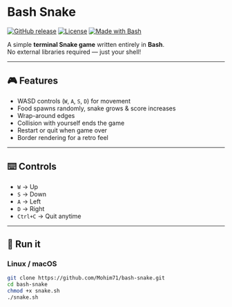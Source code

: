 # Bash Snake

[![GitHub release](https://img.shields.io/github/v/release/Mohim71/Snake-Bash)](https://github.com/Mohim71/bash-snake/releases)
[![License](https://img.shields.io/github/license/Mohim71/Snake-Bash)](LICENSE)
[![Made with Bash](https://img.shields.io/badge/Made%20with-Bash-1f425f.svg)](https://www.gnu.org/software/bash/)

A simple **terminal Snake game** written entirely in **Bash**.  
No external libraries required — just your shell!

---

## 🎮 Features
- WASD controls (`W`, `A`, `S`, `D`) for movement
- Food spawns randomly, snake grows & score increases
- Wrap-around edges
- Collision with yourself ends the game
- Restart or quit when game over
- Border rendering for a retro feel

---

## ⌨️ Controls
- `W` → Up  
- `S` → Down  
- `A` → Left  
- `D` → Right  
- `Ctrl+C` → Quit anytime

---

## 🚀 Run it

### Linux / macOS
```bash
git clone https://github.com/Mohim71/bash-snake.git
cd bash-snake
chmod +x snake.sh
./snake.sh
